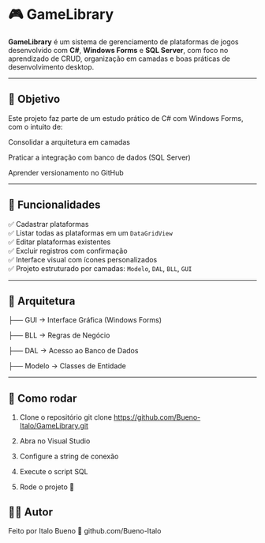# 🎮 GameLibrary

**GameLibrary** é um sistema de gerenciamento de plataformas de jogos desenvolvido com **C#**, **Windows Forms** e **SQL Server**, com foco no aprendizado de CRUD, organização em camadas e boas práticas de desenvolvimento desktop.

---

## 🧠 Objetivo
Este projeto faz parte de um estudo prático de C# com Windows Forms, com o intuito de:

Consolidar a arquitetura em camadas

Praticar a integração com banco de dados (SQL Server)

Aprender versionamento no GitHub

---

## 📌 Funcionalidades

✅ Cadastrar plataformas  
✅ Listar todas as plataformas em um `DataGridView`  
✅ Editar plataformas existentes  
✅ Excluir registros com confirmação  
✅ Interface visual com ícones personalizados  
✅ Projeto estruturado por camadas: `Modelo`, `DAL`, `BLL`, `GUI`

---

## 🧱 Arquitetura

├── GUI        → Interface Gráfica (Windows Forms)

├── BLL        → Regras de Negócio

├── DAL        → Acesso ao Banco de Dados

├── Modelo     → Classes de Entidade

---

## 🚀 Como rodar
1. Clone o repositório
git clone https://github.com/Bueno-Italo/GameLibrary.git


2. Abra no Visual Studio

3. Configure a string de conexão

4. Execute o script SQL

5. Rode o projeto 🎉

## 👨‍💻 Autor
Feito por Italo Bueno
🔗 github.com/Bueno-Italo




